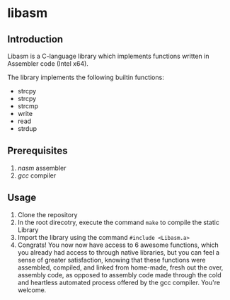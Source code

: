 # libasm

## Introduction
Libasm is a C-language library which implements functions written in Assembler code (Intel x64).

The library implements the following builtin functions:
- strcpy
- strcpy
- strcmp
- write
- read
- strdup

## Prerequisites
1. _nasm_ assembler
2. _gcc_ compiler

## Usage
1. Clone the repository
2. In the root direcotry, execute the command `make` to compile the static Library
3. Import the library using the command `#include <Libasm.a>`
4. Congrats! You now now have access to 6 awesome functions, which you already had access to through native libraries, but you can feel a sense of greater satisfaction, knowing that these functions were assembled, compiled, and linked from home-made, fresh out the over, assembly code, as opposed to assembly code made through the cold and heartless automated process offered by the gcc compiler. You're welcome.
